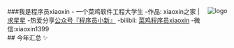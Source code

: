 <p>
<img src="https://github-readme-stats.vercel.app/api?username=liyupi5show_icons=true" alt="logo" align="right"style="margin-bottom: 20px; " />
</p>
###我是程序员xiaoxin
- 一个菜鸡软件工程大学生
-作品: <a hrefe="www.ihx1314.com">xiaoxin之家</a> | <a href="https://github.com/xiaoxin179">求星星</a>
-热爱分享<a href="" target="_blank">公众号『程序员小新』</a>
-bilibli: <a href="https://space.bilibili.com/505159848?spm_id_from=333.1007.0.0">菜鸡程序员xiaoxin</a>
-微信:xiaoxin1399
<br/>
## 今年汇总 ✨
